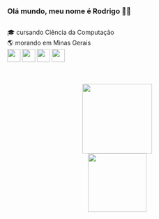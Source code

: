 ### Olá mundo, meu nome é Rodrigo 👋🏻
##
🎓 cursando Ciência da Computação <br>
🌎 morando em Minas Gerais <br>
<img width="30px" src="https://cdn.jsdelivr.net/gh/devicons/devicon/icons/c/c-line.svg" />
<img width="30px" src="https://cdn.jsdelivr.net/gh/devicons/devicon/icons/html5/html5-original.svg" />
<img width="30px" src="https://cdn.jsdelivr.net/gh/devicons/devicon/icons/css3/css3-original.svg" />
<img width="30px" src="https://cdn.jsdelivr.net/gh/devicons/devicon/icons/javascript/javascript-original.svg" />
##

<div align="center">
  <br>
  <a href="https://github.com/rodrigoacs">
  <img height="160em" src="https://github-readme-stats.vercel.app/api?username=rodrigoacs&show_icons=true&theme=dark&include_all_commits=true&count_private=true"> <br>
  <img height="134em" src="https://github-readme-stats.vercel.app/api/top-langs/?username=rodrigoacs&layout=compact&langs_count=7&theme=dark">
</div>

